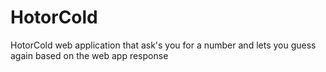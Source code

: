 HotorCold
=========

HotorCold web application that ask's you for a number and lets you guess again based on the web app response
